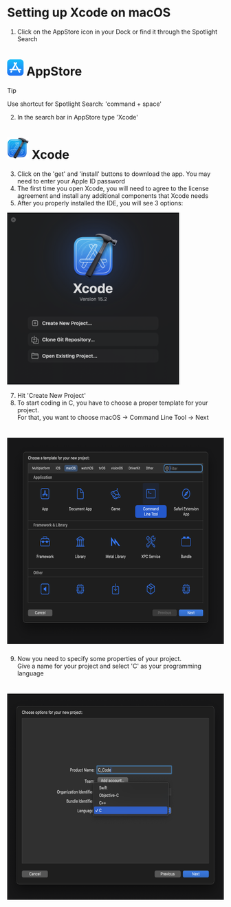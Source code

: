 # Setting up Xcode on macOS

1. Click on the AppStore icon in your Dock or find it through the Spotlight Search
   
<h1><img src="media/app_store.svg.png" alt="AppStore" width="38px" height=38px"> AppStore</h1>

> [!TIP]
> Use shortcut for Spotlight Search: 'command + space'
2. In the search bar in AppStore type 'Xcode'

<h1><img src="media/Xcode_14.png" alt="Xcode" width="50px" height=50px"> Xcode</h1>

3. Click on the 'get' and 'install' buttons to download the app. You may need to enter your Apple ID password
4. The first time you open Xcode, you will need to agree to the license agreement and install any additional components that Xcode needs
5. After you properly installed the IDE, you will see 3 options:
<p><img src="media/Xcode_options.png" alt="Xcode options" width="400px" height="400px"></p>
  
7. Hit 'Create New Project'
8. To start coding in C, you have to choose a proper template for your project.
   <br>
   For that, you want to choose macOS -> Command Line Tool -> Next

<h1><img src="media/Template.png" alt="Template" width="680px" height="480px"></h1>

9. Now you need to specify some properties of your project.
   <br>
   Give a name for your project and select 'C' as your programming language

<h1><img src="media/Xcode_properties.png" alt="Properties" width="680px" height="480px"></h1>
   
